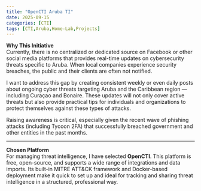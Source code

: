 ```yaml
---
title: "OpenCTI Aruba TI"
date: 2025-09-15
categories: [CTI]
tags: [CTI,Aruba,Home-Lab,Projects]
---
```


**Why This Initiative**  
Currently, there is no centralized or dedicated source on Facebook or other social media platforms that provides real-time updates on cybersecurity threats specific to Aruba. When local companies experience security breaches, the public and their clients are often not notified.

I want to address this gap by creating consistent weekly or even daily posts about ongoing cyber threats targeting Aruba and the Caribbean region — including Curaçao and Bonaire. These updates will not only cover active threats but also provide practical tips for individuals and organizations to protect themselves against these types of attacks.

Raising awareness is critical, especially given the recent wave of phishing attacks (including Tycoon 2FA) that successfully breached government and other entities in the past months.

---

**Chosen Platform**  
For managing threat intelligence, I have selected **OpenCTI**. This platform is free, open-source, and supports a wide range of integrations and data imports. Its built-in MITRE ATT&CK framework and Docker-based deployment make it quick to set up and ideal for tracking and sharing threat intelligence in a structured, professional way.
